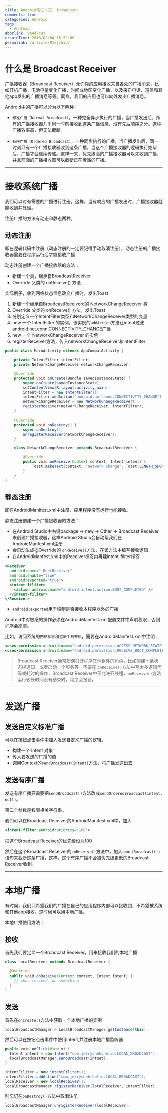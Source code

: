 ```yaml
---
title: Android笔记（四） Broadcast
comments: true
categories: Android
tags:
  - Android
abbrlink: 9e4d7c93
createTime: 2018/02/04 16:52:00
permalink: /article/91xjc5io/
---
```


# 什么是 Broadcast Receiver

广播接收器（Broadcast Receiver）允许你的应用接收来自各处的广播消息，比如开机广播，电池电量变化广播，时间或地区变化广播，以及来自电话、短信和其他app发出的广播消息等等。同样，我们的应用也可以向外发出广播消息。

Android中的广播可以分为以下两种：

* `标准广播（Normal Broadcast）`，一种完全异步执行的广播，当广播发出后，所有的广播接收器几乎同一时刻接收到这条广播信息，没有先后顺序之分。这种广播效率高，但无法截断。

* `有序广播（Ordered Broadcast）`，一种同步执行的广播，当广播发出后，同一时刻只有一个广播接收器收到这条广播，当这个广播接收器的逻辑执行完毕后，广播才会继续传递。这样一来，优先级高的广播接收器可以先收到广播，并且前面的广播接收器可以截断正在传递的广播。

<!-- more -->

---

# 接收系统广播

我们可以对有需要的广播进行注册，这样，当有响应的广播发出时，广播接收器就能收到并处理。

注册广播的方法有动态和静态两种。

## 动态注册

即在逻辑代码中注册（动态注册的一定要记得手动取消注册），动态注册的广播接收器需要在程序运行后才能接收广播

动态注册创建一个广播接收器的方法：
* 新建一个类，继承自BroadcastReceiver
* Override 父类的 onReceive() 方法

实际例子，收到网络状态信息改变广播时，发出Toast
1. 新建一个继承自BroadcastReceiverd的 NetworkChangeReceiver 类
2. Override 父类的 onReceive() 方法，发出Toast
3. 分别定义一个IntentFilter类型和NetworkChangeReceiver类型的变量
4. new 一个 IntentFilter 的实例，该实例的`addAction`方法让intent过滤android.net.conn.CONNECTIVITY_CHANGE广播
5. new 一个 NetworkChangeReceiver 的实例
6. registerReceiver方法，传入networkChangeReceiver和intentFilter

```java
public class MainActivity extends AppCompatActivity {

    private IntentFilter intentFilter;
    private NetworkChangeReceiver networkChangeReceiver;

    @Override
    protected void onCreate(Bundle savedInstanceState) {
        super.onCreate(savedInstanceState);
        setContentView(R.layout.activity_main);
        intentFilter = new IntentFilter();
        intentFilter.addAction("android.net.conn.CONNECTIVITY_CHANGE");
        networkChangeReceiver = new NetworkChangeReceiver();
        registerReceiver(networkChangeReceiver, intentFilter);
    }

    @Override
    protected void onDestroy() {
        super.onDestroy();
        unregisterReceiver(networkChangeReceiver);
    }

    class NetworkChangeReceiver extends BroadcastReceiver {

        @Override
        public void onReceive(Context context, Intent intent) {
            Toast.makeText(context, "network change", Toast.LENGTH_SHORT).show();
        }
    }
}

```

## 静态注册

 即在AndroidManifest.xml中注册，应用程序没有运行也能接收。

静态注册创建一个广播接收器的方法：
* 在Android Studio中右键package → new → Other → Broadcast Receiver来创建广播接收器，这样Android Studio会自动帮我们在AndroidManfest.xml注册
* 会自动生成@Override的 `onReceive()`方法，在该方法中编写接收逻辑
* 在AndroidManfest.xml中的Receiver标签内再建intent-filiter标签


```xml
<Receiver
  android:name=".BootReceiver"
  android:enable="true"
  android:exported="true">
  <intent-filiter>
    <action android:name="android.intent.action.BOOT_COMPLETED" />
  </intent-filiter>
</Receiver>
```

* `android:exported`用于控制是否接收本程序以外的广播

Android中对敏感的操作必须在AndroidManifest.xml配置文件中声明权限，否则程序会崩溃。

比如，访问系统的`网络状态`和`监听手机开机`，需要在AndroidManifest.xml中注明：

```xml
<uses-permission android:name="android.permission.ACCESS_NETWORK_STATE" />
<uses-permission android:name="android.permission.RECEIVE_BOOT_COMPLETED" />
```

> Broadcast Receiver通常扮演打开程序其他组件的角色，比如创建一条状态栏通知，或者启动一个服务等。不要在 `onReceive()`方法中写太多逻辑代码或耗时的操作，Broadcast Receiver中不允许开线程，`onReceive()`方法运行较长时间没有结束时，程序会报错。

---

# 发送广播

## 发送自定义标准广播

可以在按钮点击事件中加入发送自定义广播的逻辑。

* 构建一个 Intent 对象
* 传入要发送的广播的值
* 调用Context的`sendBroadcast(intent)`方法，将广播发送出去

## 发送有序广播

发送有序广播只需要把`sendBroadcast()`方法改成`sendOrderedBroadcast(intent, null)`。

第二个参数是权限相关字符串。

我们可以在Broadcast Receiver的AndroidManifest.xml中，加入

```xml
<intent-filter android:priority="100">
```

把这个Broadcast Receiver的优先级设为100

然后在这个Broadcast Receiver的`onReceive()`方法中，加入`abortBoradcast();`语句来截断这条广播，这样，这个有序广播不会被优先级更低的Broadcast Receiver收到。

---

# 本地广播

有时候，我们只希望我们的广播在自己的应用程序内部可以接收到，不希望被系统和其他app接收，这时候可以用本地广播。

本地广播使用方法：

## 接收

首先我们要定义一个Broadcast Receiver，用来接收我们的本地广播

```java
class LocalReceiver extends BroadcastReceiver {

  @Override
  public void onReceive(Context context, Intent intent) {
    // when recived, do something
  }
}
```

## 发送

首先在`onCreate()`方法中获取一个本地广播的实例

```java
localBroadcastManager = LocalBroadcastManager.getInstance(this);
```

然后可以在按钮点击事件中使用Intent,并注册本地广播监听器

```java
public void onClick(View v) {
  Intent intent = new Intent("com.jerrysheh.hello.LOCAL_BROADCAST");
  localBroadcastManager.sendBroadcast(intnet);
}

intentFiliter = new intentFiliter();
intentFiliter.addAction("com.jerrysheh.hello.LOCAL_BROADCAST");
localReceiver = new localReceiver();
localBroadcastManager.rigisterReceiver(localReceiver, intentFilter);
```

别忘记在`onDestroy()`方法中取消注册

```java
localBroadcastManager.unrigisterReceiver(localReceiver);
```

